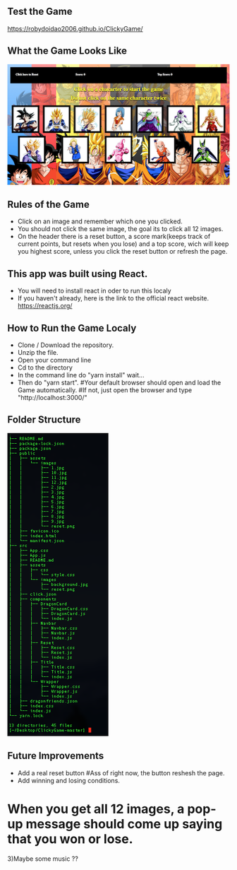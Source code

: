 ## Test the Game
https://robydoidao2006.github.io/ClickyGame/


## What the Game Looks Like

![](clickyGame.jpg)

## Rules of the Game
 - Click on an image and remember which one you clicked.
 - You should not click the same image, the goal its to click all 12 images.
 - On the header there is a reset button, a score mark(keeps track of current points, but resets when you lose) and 
   a top score, wich will keep you highest score, unless you click the reset button or refresh the page.

## This app was built using React.
- You will need to install react in oder to run this localy
- If you haven't already, here is the link to the official react website. https://reactjs.org/
 
## How to Run the Game Localy
- Clone / Download the repository.
- Unzip the file.
- Open your command line
- Cd to the directory 
- In the command line do "yarn install" wait...
- Then do "yarn start".
 #Your default browser should open and load the Game automatically.
 #If not, just open the browser and type "http://localhost:3000/"
  
## Folder Structure

![](tree.jpg)


## Future Improvements
 - Add a real reset button
 #Ass of right now, the button reshesh the page.
 - Add winning and losing conditions.
 # When you get all 12 images, a pop-up message should come up saying that you won or lose.
 3)Maybe some music ??

